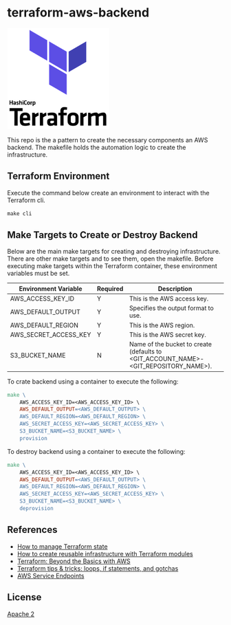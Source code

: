# terraform-aws-backend

![Terraform](assets/terraform-icon.png)

This repo is the a pattern to create the necessary components an AWS backend. The makefile holds the automation logic to create the infrastructure.

## Terraform Environment

Execute the command below create an environment to interact with the Terraform cli.

```makefile
make cli
```

## Make Targets to Create or Destroy Backend

Below are the main make targets for creating and destroying infrastructure. There are other make targets and to see them, open the makefile. Before executing make targets within the Terraform container, these environment variables must be set.

| Environment Variable  | Required | Description                                                                          |
| --------------------- | ---------| ------------------------------------------------------------------------------------ |
| AWS_ACCESS_KEY_ID     | Y        | This is the AWS access key.                                                          |
| AWS_DEFAULT_OUTPUT    | Y        | Specifies the output format to use.                                                  |
| AWS_DEFAULT_REGION    | Y        | This is the AWS region.                                                              |
| AWS_SECRET_ACCESS_KEY | Y        | This is the AWS secret key.                                                          |
| S3_BUCKET_NAME        | N        | Name of the bucket to create (defaults to <GIT_ACCOUNT_NAME>-<GIT_REPOSITORY_NAME>). |

To crate backend using a container to execute the following:

```makefile
make \
    AWS_ACCESS_KEY_ID=<AWS_ACCESS_KEY_ID> \
    AWS_DEFAULT_OUTPUT=<AWS_DEFAULT_OUTPUT> \
    AWS_DEFAULT_REGION=<AWS_DEFAULT_REGION> \
    AWS_SECRET_ACCESS_KEY=<AWS_SECRET_ACCESS_KEY> \
    S3_BUCKET_NAME=<S3_BUCKET_NAME> \
    provision
```

To destroy backend using a container to execute the following:

```makefile
make \
    AWS_ACCESS_KEY_ID=<AWS_ACCESS_KEY_ID> \
    AWS_DEFAULT_OUTPUT=<AWS_DEFAULT_OUTPUT> \
    AWS_DEFAULT_REGION=<AWS_DEFAULT_REGION> \
    AWS_SECRET_ACCESS_KEY=<AWS_SECRET_ACCESS_KEY> \
    S3_BUCKET_NAME=<S3_BUCKET_NAME> \
    deprovision
```

## References

* [How to manage Terraform state](https://blog.gruntwork.io/how-to-manage-terraform-state-28f5697e68fa)
* [How to create reusable infrastructure with Terraform modules](https://blog.gruntwork.io/how-to-create-reusable-infrastructure-with-terraform-modules-25526d65f73d)
* [Terraform: Beyond the Basics with AWS](https://aws.amazon.com/blogs/apn/terraform-beyond-the-basics-with-aws/)
* [Terraform tips & tricks: loops, if statements, and gotchas](https://blog.gruntwork.io/terraform-tips-tricks-loops-if-statements-and-gotchas-f739bbae55f9)
* [AWS Service Endpoints](https://docs.aws.amazon.com/general/latest/gr/rande.html)

## License

[Apache 2](LICENSE)
